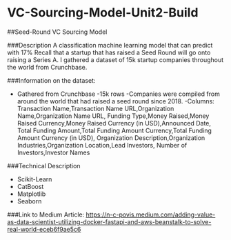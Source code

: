 # VC-Sourcing-Model-Unit2-Build

##Seed-Round VC Sourcing Model 

###Description
A classification machine learning model that can predict with 17% Recall that a startup that has raised 
a Seed Round will go onto raising a Series A. I gathered a dataset of 15k startup companies throughout the world from Crunchbase.

###Information on the dataset:
- Gathered from Crunchbase
-15k rows 
-Companies were compiled from around the world that had raised a seed round since 2018. 
-Columns: Transaction Name,Transaction Name URL,Organization Name,Organization Name URL,
Funding Type,Money Raised,Money Raised Currency,Money Raised Currency (in USD),Announced Date,
Total Funding Amount,Total Funding Amount Currency,Total Funding Amount Currency (in USD),
Organization Description,Organization Industries,Organization Location,Lead Investors,
Number of Investors,Investor Names

###Technical Description
- Scikit-Learn
- CatBoost
- Matplotlib
- Seaborn 

###Link to Medium Article: 
https://n-c-povis.medium.com/adding-value-as-data-scientist-utilizing-docker-fastapi-and-aws-beanstalk-to-solve-real-world-eceb6f9ae5c6
